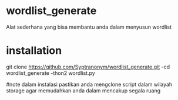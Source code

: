 # wordlist_generate
Alat sederhana yang bisa membantu anda dalam menyusun wordlist 

# installation
git clone https://github.com/Syptranonym/wordlist_generate.git
-cd wordlist_generate
-thon2 wordlist.py

#note
dalam instalasi pastikan anda mengclone script dalam wilayah storage
agar memudahkan anda dalam mencakup segala ruang 
